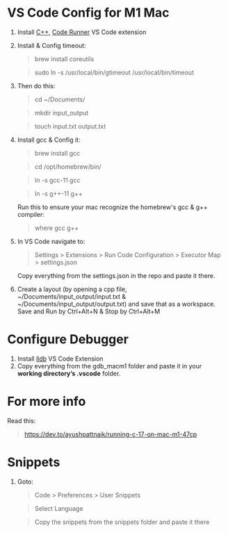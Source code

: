 # VS Code Config for M1 Mac

1. Install [C++](https://marketplace.visualstudio.com/items?itemName=ms-vscode.cpptools), [Code Runner](https://marketplace.visualstudio.com/items?itemName=formulahendry.code-runner) VS Code extension
2. Install & Config timeout:

   > brew install coreutils

   > sudo ln -s /usr/local/bin/gtimeout /usr/local/bin/timeout

3. Then do this:

   > cd ~/Documents/

   > mkdir input_output

   > touch input.txt output.txt

4. Install gcc & Config it:

   > brew install gcc

   > cd /opt/homebrew/bin/

   > ln -s gcc-11 gcc

   > ln -s g++-11 g++

   Run this to ensure your mac recognize the homebrew's gcc & g++ compiler:

   > where gcc g++

5. In VS Code navigate to:

   > Settings > Extensions > Run Code Configuration > Executor Map > settings.json

   Copy everything from the settings.json in the repo and paste it there.

6. Create a layout (by opening a cpp file, ~/Documents/input_output/input.txt & ~/Documents/input_output/output.txt) and save that as a workspace. Save and Run by Ctrl+Alt+N & Stop by Ctrl+Alt+M

# Configure Debugger

1. Install [lldb](https://marketplace.visualstudio.com/items?itemName=lanza.lldb-vscode) VS Code Extension
2. Copy everything from the gdb_macm1 folder and paste it in your <b>working directory’s .vscode</b> folder.

# For more info

Read this:

> https://dev.to/ayushpattnaik/running-c-17-on-mac-m1-47cp

# Snippets

1. Goto:

   > Code > Preferences > User Snippets

   > Select Language

   > Copy the snippets from the snippets folder and paste it there
